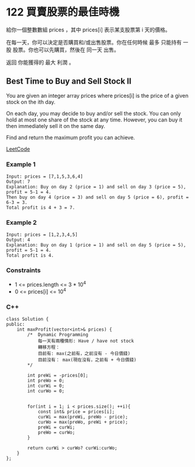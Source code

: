 # 122 買賣股票的最佳時機

給你一個整數數組 prices ，其中 prices[i] 表示某支股票第 i 天的價格。

在每一天，你可以決定是否購買和/或出售股票。你在任何時候 最多 只能持有 一股 股票。你也可以先購買，然後在 同一天 出售。

返回 你能獲得的 最大 利潤 。

##   Best Time to Buy and Sell Stock II

You are given an integer array prices where prices[i] is the price of a given stock on the ith day.

On each day, you may decide to buy and/or sell the stock. You can only hold at most one share of the stock at any time. However, you can buy it then immediately sell it on the same day.

Find and return the maximum profit you can achieve.


[LeetCode](https://leetcode.cn/problems/best-time-to-buy-and-sell-stock-ii)


### Example 1

```
Input: prices = [7,1,5,3,6,4]
Output: 7
Explanation: Buy on day 2 (price = 1) and sell on day 3 (price = 5), profit = 5-1 = 4.
Then buy on day 4 (price = 3) and sell on day 5 (price = 6), profit = 6-3 = 3.
Total profit is 4 + 3 = 7.
```

### Example 2

```
Input: prices = [1,2,3,4,5]
Output: 4
Explanation: Buy on day 1 (price = 1) and sell on day 5 (price = 5), profit = 5-1 = 4.
Total profit is 4.
```

### Constraints

* 1 <= prices.length <= 3 * 10<sup>4</sup>
* 0 <= prices[i] <= 10<sup>4</sup>

### C++ 

```
class Solution {
public:
    int maxProfit(vector<int>& prices) {
        /*  Dynamic Programming 
            每一天有兩種情形: Have / have not stock
            轉移方程：
            目前有: max(之前有，之前沒有 - 今日價錢)
            目前沒有： max(現在沒有，之前有 + 今日價錢)
        */

        int preWi = -prices[0];
        int preWo = 0;
        int curWi = 0;
        int curWo = 0;
        

        for(int i = 1; i < prices.size(); ++i){
            const int& price = prices[i];
            curWi = max(preWi, preWo - price);
            curWo = max(preWo, preWi + price);
            preWi = curWi;
            preWo = curWo;
        }

        return curWi > curWo? curWi:curWo;
    }
};
```
